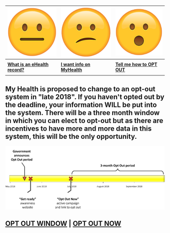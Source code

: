 | ![](neutral.png)| ![](confused.png) | ![](surprised.png) |
| --- | --- | --- |
|     |     |     |
| **[What is an eHealth record?](context)** | **[I want info on MyHealth](history)** | **[Tell me how to OPT OUT](landing)** |
|     |     |     |

## My Health is proposed to change to an opt-out system in "late 2018". If you haven't opted out by the deadline, your information WILL be put into the system. There will be a three month window in which you can elect to opt-out but as there are incentives to have more and more data in this system, this will be the only opportunity.

![](timeline1.png)

## [OPT OUT WINDOW](window) | [OPT OUT NOW](landing)
